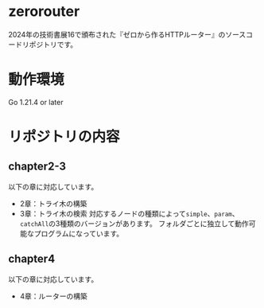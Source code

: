 # zerorouter

2024年の技術書展16で頒布された『ゼロから作るHTTPルーター』のソースコードリポジトリです。

# 動作環境
Go 1.21.4 or later

# リポジトリの内容

## chapter2-3
以下の章に対応しています。
- 2章：トライ木の構築
- 3章：トライ木の検索
対応するノードの種類によって`simple`、`param`、`catchAll`の3種類のバージョンがあります。
フォルダごとに独立して動作可能なプログラムになっています。

## chapter4
以下の章に対応しています。
- 4章：ルーターの構築

